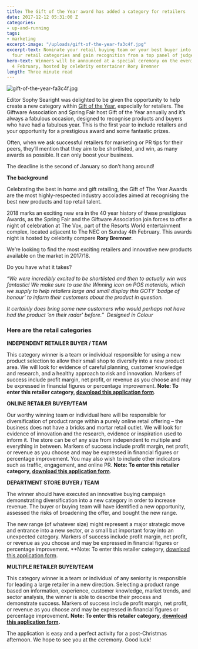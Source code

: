 ```yaml
---
title: The Gift of the Year award has added a category for retailers
date: 2017-12-12 05:31:00 Z
categories:
- up-and-running
tags:
- marketing
excerpt-image: "/uploads/gift-of-the-year-fa3c4f.jpg"
excerpt-text: Nominate your retail buying team or your best buyer into one of the
  four retail categories and gain recognition from a top panel of judges
hero-text: Winners will be announced at a special ceremony on the evening of Sunday
  4 February, hosted by celebrity entertainer Rory Bremner
length: Three minute read
---
```


![gift-of-the-year-fa3c4f.jpg](/uploads/gift-of-the-year-fa3c4f.jpg)

Editor Sophy Searight was delighted to be given the opportunity to help create a new category within [Gift of the Year](https://www.giftoftheyear.co.uk/), especially for retailers. The Giftware Association and Spring Fair host Gift of the Year annually and it’s always a fabulous occasion, designed to recognise products and buyers who have had a fabulous year. This is the first year to include retailers and your opportunity for a prestigious award and some fantastic prizes.

Often, when we ask successful retailers for marketing or PR tips for their peers, they’ll mention that they aim to be shortlisted, and win, as many awards as possible. It can only boost your business.

The deadline is the second of January so don’t hang around!

**The background**

Celebrating the best in home and gift retailing, the Gift of The Year Awards are the most highly-respected industry accolades aimed at recognising the best new products and top retail talent.

2018 marks an exciting new era in the 40 year history of these prestigious Awards, as the Spring Fair and the Giftware Association join forces to offer a night of celebration at The Vox, part of the Resorts World entertainment complex, located adjacent to The NEC on Sunday 4th February. This awards night is hosted by celebrity compere **Rory Bremner**.

We’re looking to find the most exciting retailers and innovative new products available on the market in 2017/18.

Do you have what it takes?

*“We were incredibly excited to be shortlisted and then to actually win was fantastic! We make sure to use the Winning icon on POS materials, which we supply to help retailers large and small display this GOTY ‘badge of honour’ to inform their customers about the product in question.*

*It certainly does bring some new customers who would perhaps not have had the product ‘on their radar' before.”  Designed in Colour*

### Here are the retail categories

**INDEPENDENT RETAILER BUYER / TEAM**

This category winner is a team or individual responsible for using a new product selection to allow their small shop to diversify into a new product area. We will look for evidence of careful planning, customer knowledge and research, and a healthy approach to risk and innovation. Markers of success include profit margin, net profit, or revenue as you choose and may be expressed in financial figures or percentage improvement. **Note: To enter this retailer category, [download this application form](https://gallery.mailchimp.com/9fabf33666fd137a8c6bce059/files/4d7510e7-8a50-4708-8988-e8206d152029/Retailer_Application_Form.01.docx)**.

**ONLINE RETAILER BUYER/TEAM**

Our worthy winning team or individual here will be responsible for diversification of product range within a purely online retail offering – the business does not have a bricks and mortar retail outlet. We will look for evidence of innovation and the research, evidence or inspiration used to inform it. The store can be of any size from independent to multiple and everything in between. Markers of success include profit margin, net profit, or revenue as you choose and may be expressed in financial figures or percentage improvement. You may also wish to include other indicators such as traffic, engagement, and online PR. **Note: To enter this retailer category, [download this application form](https://gallery.mailchimp.com/9fabf33666fd137a8c6bce059/files/4d7510e7-8a50-4708-8988-e8206d152029/Retailer_Application_Form.01.docx)**.

**DEPARTMENT STORE BUYER / TEAM**

The winner should have executed an innovative buying campaign demonstrating diversification into a new category in order to increase revenue. The buyer or buying team will have identified a new opportunity, assessed the risks of broadening the offer, and bought the new range.

The new range (of whatever size) might represent a major strategic move and entrance into a new sector, or a small but important foray into an unexpected category. Markers of success include profit margin, net profit, or revenue as you choose and may be expressed in financial figures or percentage improvement. \*\*Note: To enter this retailer category, [download this application form](https://gallery.mailchimp.com/9fabf33666fd137a8c6bce059/files/4d7510e7-8a50-4708-8988-e8206d152029/Retailer_Application_Form.01.docx).

**MULTIPLE RETAILER BUYER/TEAM**

This category winner is a team or individual of any seniority is responsible for leading a large retailer in a new direction. Selecting a product range based on information, experience, customer knowledge, market trends, and sector analysis, the winner is able to describe their process and demonstrate success. Markers of success include profit margin, net profit, or revenue as you choose and may be expressed in financial figures or percentage improvement. **Note: To enter this retailer category, [download this application form](https://gallery.mailchimp.com/9fabf33666fd137a8c6bce059/files/4d7510e7-8a50-4708-8988-e8206d152029/Retailer_Application_Form.01.docx).**

The application is easy and a perfect activity for a post-Christmas afternoon. We hope to see you at the ceremony. Good luck!